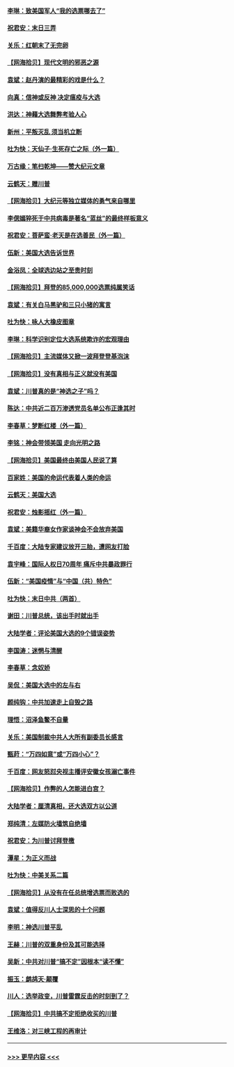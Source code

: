 #### [李琳：致美国军人“我的选票哪去了”](../pages/nsc993/n12635351.md?t=12220351) 
#### [祝君安：末日三弄](../pages/nsc993/n12635324.md?t=12220351) 
#### [关乐：红朝末了无完卵](../pages/nsc993/n12635315.md?t=12220351) 
#### [【网海拾贝】现代文明的邪恶之源](../pages/nsc993/n12634425.md?t=12220351) 
#### [袁斌：赵丹演的最精彩的戏是什么？](../pages/nsc993/n12633316.md?t=12220351) 
#### [向真：信神或反神 决定瘟疫与大选](../pages/nsc993/n12632710.md?t=12220351) 
#### [洪达：神藉大选舞弊考验人心](../pages/nsc993/n12631962.md?t=12220351) 
#### [新州：平叛灭乱  须当机立断](../pages/nsc993/n12631946.md?t=12220351) 
#### [吐为快：天仙子‧生死存亡之际（外一篇）](../pages/nsc993/n12631927.md?t=12220351) 
#### [万古缘：笔扫乾坤——赞大纪元文章](../pages/nsc993/n12631922.md?t=12220351) 
#### [云鹤天：赠川普](../pages/nsc993/n12631823.md?t=12220351) 
#### [【网海拾贝】大纪元等独立媒体的勇气来自哪里](../pages/nsc993/n12629961.md?t=12220351) 
#### [李偲嫣猝死于中共病毒是著名“蓝丝”的最终样板意义](../pages/nsc993/n12628812.md?t=12220351) 
#### [祝君安：菩萨蛮·老天是在选善民（外一篇）](../pages/nsc993/n12628793.md?t=12220351) 
#### [伍新：美国大选告诉世界](../pages/nsc993/n12628768.md?t=12220351) 
#### [金浴凤：全球选边站之至贵时刻](../pages/nsc993/n12627318.md?t=12220351) 
#### [【网海拾贝】拜登的85,000,000选票纯属笑话](../pages/nsc993/n12626569.md?t=12220351) 
#### [袁斌：有关白马黑驴和三只小猪的寓言](../pages/nsc993/n12626198.md?t=12220351) 
#### [吐为快：咏人大橡皮图章](../pages/nsc993/n12624470.md?t=12220351) 
#### [李琳：科学识别定位大选系统欺诈的宏观理由](../pages/nsc993/n12624340.md?t=12220351) 
#### [【网海拾贝】主流媒体又掀一波拜登登基泡沫](../pages/nsc993/n12624000.md?t=12220351) 
#### [【网海拾贝】没有真相与正义就没有美国](../pages/nsc993/n12621885.md?t=12220351) 
#### [袁斌：川普真的是“神选之子”吗？](../pages/nsc993/n12621749.md?t=12220351) 
#### [陈达：中共近二百万渗透党员名单公布正逢其时](../pages/nsc993/n12620870.md?t=12220351) 
#### [李春草：梦断红楼（外一篇）](../pages/nsc993/n12619122.md?t=12220351) 
#### [李铭：神会带领美国 走向光明之路](../pages/nsc993/n12618584.md?t=12220351) 
#### [【网海拾贝】美国最终由美国人民说了算](../pages/nsc993/n12617255.md?t=12220351) 
#### [百家姓：美国的命运代表着人类的命运](../pages/nsc993/n12615838.md?t=12220351) 
#### [云鹤天：美国大选](../pages/nsc993/n12615994.md?t=12220351) 
#### [祝君安：烛影摇红（外一篇）](../pages/nsc993/n12615975.md?t=12220351) 
#### [袁斌：美籍华裔女作家谈神会不会放弃美国](../pages/nsc993/n12615263.md?t=12220351) 
#### [千百度：大陆专家建议放开三胎，遭网友打脸](../pages/nsc993/n12614456.md?t=12220351) 
#### [袁宇峰：国际人权日70周年 痛斥中共暴政罪行](../pages/nsc993/n12611965.md?t=12220351) 
#### [伍新：“美国疫情”与“中国（共）特色”](../pages/nsc993/n12611463.md?t=12220351) 
#### [吐为快：末日中共（两首）](../pages/nsc993/n12611461.md?t=12220351) 
#### [谢田：川普总统，该出手时就出手](../pages/nsc993/n12610905.md?t=12220351) 
#### [大陆学者：评论美国大选的9个错误姿势](../pages/nsc993/n12609586.md?t=12220351) 
#### [李国涛：迷惘与清醒](../pages/nsc993/n12607532.md?t=12220351) 
#### [李春草：念奴娇](../pages/nsc993/n12607083.md?t=12220351) 
#### [吴侃：美国大选中的左与右](../pages/nsc993/n12607054.md?t=12220351) 
#### [颜纯钩：中共加速走上自毁之路](../pages/nsc993/n12606473.md?t=12220351) 
#### [理悟：沼泽鱼鳖不自量](../pages/nsc993/n12606454.md?t=12220351) 
#### [关乐：美国制裁中共人大所有副委员长感言](../pages/nsc993/n12606442.md?t=12220351) 
#### [甄莳：“万四如意”或“万四小心”？](../pages/nsc993/n12606091.md?t=12220351) 
#### [千百度：网友怒怼央视主播评安徽女孩溺亡事件](../pages/nsc993/n12605370.md?t=12220351) 
#### [【网海拾贝】作弊的人怎能进白宫？](../pages/nsc993/n12603546.md?t=12220351) 
#### [大陆学者：厘清真相，还大选双方以公道](../pages/nsc993/n12603475.md?t=12220351) 
#### [郑纯清：左媒防火墙筑自绝墙](../pages/nsc993/n12602226.md?t=12220351) 
#### [祝君安：为川普讨拜登檄](../pages/nsc993/n12602199.md?t=12220351) 
#### [潭星：为正义而战](../pages/nsc993/n12600926.md?t=12220351) 
#### [吐为快：中美关系二篇](../pages/nsc993/n12600908.md?t=12220351) 
#### [【网海拾贝】从没有在任总统增选票而败选的](../pages/nsc993/n12600435.md?t=12220351) 
#### [袁斌：值得反川人士深思的十个问题](../pages/nsc993/n12600332.md?t=12220351) 
#### [李明：神选川普平乱](../pages/nsc993/n12599751.md?t=12220351) 
#### [王赫：川普的双重身份及其可能选择](../pages/nsc993/n12599723.md?t=12220351) 
#### [吴新：中共对川普“搞不定”因根本“读不懂”](../pages/nsc993/n12599502.md?t=12220351) 
#### [振玉：鹧鸪天‧颠覆](../pages/nsc993/n12599494.md?t=12220351) 
#### [川人：选举政变，川普雷霆反击的时刻到了？](../pages/nsc993/n12599291.md?t=12220351) 
#### [【网海拾贝】中共搞不定拒绝收买的川普](../pages/nsc993/n12598955.md?t=12220351) 
#### [王维洛：对三峡工程的再审计](../pages/nsc993/n12598436.md?t=12220351) 

----
#### [ >>> 更早内容 <<< ](../indexes/nsc993-earlier.md)

